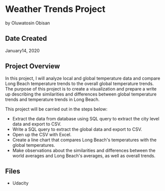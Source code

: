 # Weather Trends Project
by Oluwatosin Obisan

## Date Created
January14, 2020

## Project Overview
In this project, I will analyze local and global temperature data and compare Long Beach temperature trends to the overall global temperature trends. The purpose of this project is to create a visualization and prepare a write up describing the similarities and differences between global temperature trends and temperature trends in Long Beach.

This project will be carried out in the steps below:
- Extract the data from database using SQL query to extract the city level data and export to CSV.
- Write a SQL query to extract the global data and export to CSV.
- Open up the CSV with Excel.
- Create a line chart that compares Long Beach's temperatures with the global temperatures.
- Make observations about the similarities and differences between the world averages and Long Beach's averages, as well as overall trends.

## Files
- Udacity
